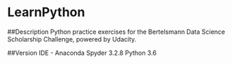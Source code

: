 # LearnPython


##Description
Python practice exercises for the Bertelsmann Data Science Scholarship Challenge, powered by Udacity.

##Version
IDE - Anaconda Spyder 3.2.8
Python 3.6